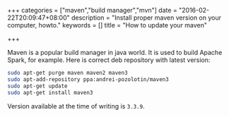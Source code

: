 +++
categories = ["maven","build manager","mvn"]
date = "2016-02-22T20:09:47+08:00"
description = "Install proper maven version on your computer, howto."
keywords = []
title = "How to update your maven"

+++

Maven is a popular build manager in java world. It is used to build Apache Spark, for example.
Here is correct deb repository with latest version:

```bash
sudo apt-get purge maven maven2 maven3
sudo apt-add-repository ppa:andrei-pozolotin/maven3
sudo apt-get update
sudo apt-get install maven3
```

Version available at the time of writing is `3.3.9`.
